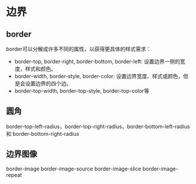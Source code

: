 # 边界

## border

border可以分解成许多不同的属性，以获得更具体的样式需求：

- border-top, border-right, border-bottom, border-left: 设置边界一侧的宽度，样式和颜色。
- border-width, border-style, border-color: 设置边界宽度、样式或颜色，但是会设置边界的四个边。
- border-top-width, border-top-style, border-top-color等

## 圆角

border-top-left-radius，border-top-right-radius，border-bottom-left-radius和 border-bottom-right-radius

## 边界图像

border-image
border-image-source
border-image-slice
border-image-repeat